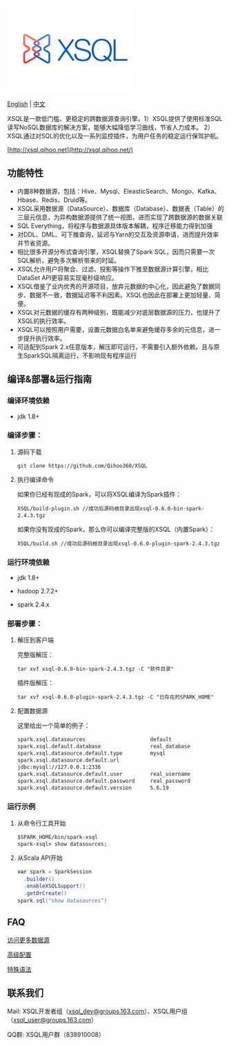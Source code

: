 ![XSQL-logo](./sql/xsql/docs/docs/images/XSQL-300200.png)

[English](https://github.com/Qihoo360/XSQL/blob/master/README.md) | [中文](https://github.com/Qihoo360/XSQL/blob/master/README-CN.md)

XSQL是一款低门槛、更稳定的跨数据源查询引擎。1）XSQL提供了使用标准SQL读写NoSQL数据库的解决方案，能够大幅降低学习曲线，节省人力成本。 2）XSQL通过对SQL的优化以及一系列监控插件，为用户任务的稳定运行保驾护航。

[http://xsql.qihoo.net](http://xsql.qihoo.net/)

## 功能特性

- 内置8种数据源，包括：Hive、Mysql、EleasticSearch、Mongo、Kafka、Hbase、Redis、Druid等。
- XSQL采用数据源（DataSource）、数据库（Database）、数据表（Table）的三层元信息，为异构数据源提供了统一视图，进而实现了跨数据源的数据关联
- SQL Everything，将程序与数据源具体版本解耦，程序迁移能力得到加强
- 对DDL、DML、可下推查询，延迟与Yarn的交互及资源申请，进而提升效率并节省资源。
- 相比很多开源分布式查询引擎，XSQL替换了Spark SQL，因而只需要一次SQL解析，避免多次解析带来的时延。
- XSQL允许用户将聚合、过滤、投影等操作下推至数据源计算引擎，相比DataSet API更容易实现毫秒级响应。
- XSQL借鉴了业内优秀的开源项目，放弃元数据的中心化，因此避免了数据同步、数据不一致，数据延迟等不利因素。XSQL也因此在部署上更加轻量、简便。
- XSQL对元数据的缓存有两种级别，既能减少对底层数据源的压力，也提升了XSQL的执行效率。
- XSQL可以按照用户需要，设置元数据白名单来避免缓存多余的元信息，进一步提升执行效率。
- 可适配到Spark 2.x任意版本，解压即可运行，不需要引入额外依赖。且与原生SparkSQL隔离运行，不影响现有程序运行

## 编译&部署&运行指南

### 编译环境依赖

- jdk 1.8+

### 编译步骤：

1. 源码下载

   ```
   git clone https://github.com/Qihoo360/XSQL
   ```

2. 执行编译命令

   如果你已经有现成的Spark，可以将XSQL编译为Spark插件：

   ```
   XSQL/build-plugin.sh //成功后源码根目录出现xsql-0.6.0-bin-spark-2.4.3.tgz
   ```

   如果你没有现成的Spark，那么你可以编译完整版的XSQL（内置Spark）：

   ```
   XSQL/build.sh //成功后源码根目录出现xsql-0.6.0-plugin-spark-2.4.3.tgz
   ```


### 运行环境依赖

- jdk 1.8+

- hadoop 2.7.2+

- spark 2.4.x

### 部署步骤：

1. 解压到客户端

   完整版解压：

   ```shell
   tar xvf xsql-0.6.0-bin-spark-2.4.3.tgz -C "软件目录"
   ```

   插件版解压：

   ```shell
   tar xvf xsql-0.6.0-plugin-spark-2.4.3.tgz -C "已存在的SPARK_HOME"
   ```

2. 配置数据源

   这里给出一个简单的例子：

   ```
   spark.xsql.datasources                     default
   spark.xsql.default.database                real_database
   spark.xsql.datasource.default.type         mysql
   spark.xsql.datasource.default.url          jdbc:mysql://127.0.0.1:2336
   spark.xsql.datasource.default.user         real_username
   spark.xsql.datasource.default.password     real_password
   spark.xsql.datasource.default.version      5.6.19
   ```

### 运行示例

1. 从命令行工具开始

   ```shell
   $SPARK_HOME/bin/spark-xsql
   spark-xsql> show datasources;
   ```

2. 从Scala API开始

   ```scala
   var spark = SparkSession
     .builder()
     .enableXSQLSupport()
     .getOrCreate()
   spark.sql("show datasources")
   ```


## FAQ

[访问更多数据源](http://xsql.qihoo.net/datasources/common/)

[高级配置](http://xsql.qihoo.net/tutorial/configuration/)

[特殊语法](http://xsql.qihoo.net/tutorial/syntax/)

## 联系我们

Mail: XSQL开发者组（xsql_dev@groups.163.com）、XSQL用户组（xsql_user@groups.163.com）

QQ群: XSQL用户群（838910008）